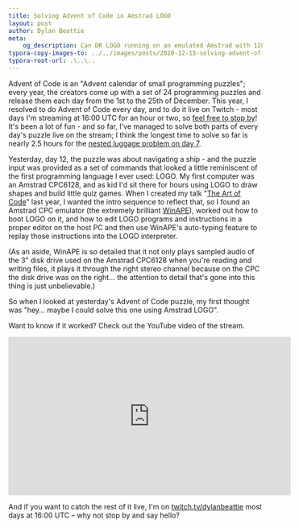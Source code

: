 ```yaml
---
title: Solving Advent of Code in Amstrad LOGO
layout: post
author: Dylan Beattie
meta:
    og_description: Can DR LOGO running on an emulated Amstrad with 128kb of RAM solve Advent of Code 2020 day 12? Let's find out...
typora-copy-images-to: ../../images/posts/2020-12-13-solving-advent-of-code-in-amstrad-logo/
typora-root-url: .\..\..
---
```

Advent of Code is an "Advent calendar of small programming puzzles"; every year, the creators come up with a set of 24 programming puzzles and release them each day from the 1st to the 25th of December. This year, I resolved to do Advent of Code every day, and to do it live on Twitch - most days I'm streaming at 16:00 UTC for an hour or two, so [feel free to stop by](https://twitch.tv/dylanbeattie)! It's been a lot of fun - and so far, I've managed to solve both parts of every day's puzzle live on the stream; I think the longest time to solve so far is nearly 2.5 hours for the [nested luggage problem on day 7](https://adventofcode.com/2020/day/7).

Yesterday, day 12, the puzzle was about navigating a ship - and the puzzle input was provided as a set of commands that looked a little reminiscent of the first programming language I ever used: LOGO. My first computer was an Amstrad CPC6128, and as kid I'd sit there for hours using LOGO to draw shapes and build little quiz games. When I created my talk "[The Art of Code](https://www.youtube.com/watch?v=6avJHaC3C2U)" last year, I wanted the intro sequence to reflect that, so I found an Amstrad CPC emulator (the extremely brilliant [WinAPE](http://www.winape.net/)), worked out how to boot LOGO on it, and how to edit LOGO programs and instructions in a proper editor on the host PC and then use WinAPE's auto-typing feature to replay those instructions into the LOGO interpreter.

(As an aside, WinAPE is so detailed that it not only plays sampled audio of the 3" disk drive used on the Amstrad CPC6128 when you're reading and writing files, it plays it through the right stereo channel because on the CPC the disk drive was on the right... the attention to detail that's gone into this thing is just unbelievable.)

So when I looked at yesterday's Advent of Code puzzle, my first thought was "hey... maybe I could solve this one using Amstrad LOGO". 

Want to know if it worked? Check out the YouTube video of the stream.

<iframe width="560" height="315" src="https://www.youtube.com/embed/sAzRc78TK0M" frameborder="0" allow="accelerometer; autoplay; clipboard-write; encrypted-media; gyroscope; picture-in-picture" allowfullscreen></iframe>

And if you want to catch the rest of it live, I'm on [twitch.tv/dylanbeattie](https://www.twitch.tv/dylanbeattie) most days at 16:00 UTC – why not stop by and say hello?